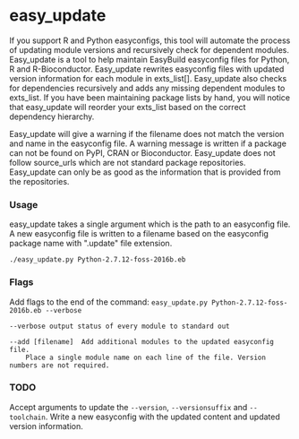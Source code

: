 # easy_update
If you support R and Python easyconfigs, this tool will automate the process of updating module versions and recursively check for dependent modules. Easy_update is a tool to help maintain EasyBuild easyconfig files for Python, R and R-Bioconductor. Easy_update rewrites easyconfig files with updated version information for each module in exts_list[]. Easy_update also checks for dependencies recursively and adds any missing dependent modules to exts_list.  If you have been maintaining package lists by hand, you will notice that easy_update will reorder your exts_list based on the correct dependency hierarchy. 

Easy_update will give a warning if the filename does not match the version and name in the easyconfig file.  A warning message is written if a package can not be found on PyPI, CRAN or Bioconductor. Easy_update does not follow source_urls which are not standard package repositories.  Easy_update can only be as good as the information that is provided from the repositories.

### Usage
easy_update takes a single argument which is the path to an easyconfig file.  A new easyconfig file is written to a filename based on the  easyconfig package name with ".update" file extension.


``./easy_update.py Python-2.7.12-foss-2016b.eb``

### Flags
Add flags to the end of the command: ``easy_update.py Python-2.7.12-foss-2016b.eb --verbose``


``--verbose output status of every module to standard out``

```
--add [filename]  Add additional modules to the updated easyconfig file.
    Place a single module name on each line of the file. Version numbers are not required.
```

### TODO
Accept arguments to update the ``--version``, ``--versionsuffix`` and ``--toolchain``. Write a new easyconfig with the updated content and updated version information.
